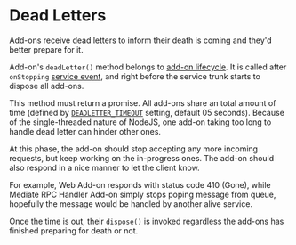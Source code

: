 # Dead Letters

Add-ons receive dead letters to inform their death is coming and they'd better prepare for it.

Add-on's `deadLetter()` method belongs to [add-on lifecycle](./service-add-on.md/#add-on-lifecycle). It is called after `onStopping` [service event](./service-lifecycle.md#lifecycleeevents), and right before the service trunk starts to dispose all add-ons.

This method must return a promise. All add-ons share an total amount of time (defined by [`DEADLETTER_TIMEOUT`](https://github.com/gennovative/micro-fleet-common/blob/master/src/app/constants/setting-keys/service.ts) setting, default 05 seconds). Because of the single-threaded nature of NodeJS, one add-on taking too long to handle dead letter can hinder other ones.

At this phase, the add-on should stop accepting any more incoming requests, but keep working on the in-progress ones. The add-on should also respond in a nice manner to let the client know.

For example, Web Add-on responds with status code 410 (Gone), while Mediate RPC Handler Add-on simply stops poping message from queue, hopefully the message would be handled by another alive service.

Once the time is out, their `dispose()` is invoked regardless the add-ons has finished preparing for death or not.